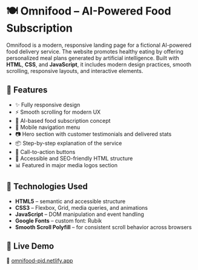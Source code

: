 # 🍽️ Omnifood – AI-Powered Food Subscription

Omnifood is a modern, responsive landing page for a fictional AI-powered food delivery service. The website promotes healthy eating by offering personalized meal plans generated by artificial intelligence. Built with **HTML**, **CSS**, and **JavaScript**, it includes modern design practices, smooth scrolling, responsive layouts, and interactive elements.

## 🌟 Features

- ✨ Fully responsive design
- ⚡ Smooth scrolling for modern UX
- 🧠 AI-based food subscription concept
- 📱 Mobile navigation menu
- 📷 Hero section with customer testimonials and delivered stats
- 📦 Step-by-step explanation of the service
- 🎯 Call-to-action buttons
- 🧾 Accessible and SEO-friendly HTML structure
- 📊 Featured in major media logos section

## 🔧 Technologies Used

- **HTML5** – semantic and accessible structure
- **CSS3** – Flexbox, Grid, media queries, and animations
- **JavaScript** – DOM manipulation and event handling
- **Google Fonts** – custom font: Rubik
- **Smooth Scroll Polyfill** – for consistent scroll behavior across browsers

## 🚀 Live Demo

🔗 [omnifood-pjd.netlify.app](https://omnifood-pjd.netlify.app)

